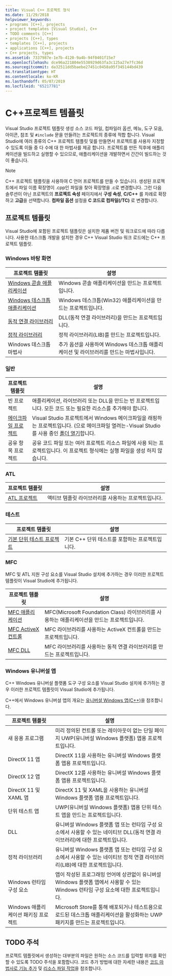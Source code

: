 ```yaml
---
title: Visual C++ 프로젝트 형식
ms.date: 11/29/2018
helpviewer_keywords:
- programs [C++], projects
- project templates [Visual Studio], C++
- TODO comments [C++]
- projects [C++], types
- templates [C++], projects
- applications [C++], projects
- C++ projects, types
ms.assetid: 7337987e-1e7b-4120-9a4b-94f0401f15e7
ms.openlocfilehash: dce96a221804e5538929d63fa3c125a27e7fc36d
ms.sourcegitcommit: da32511dd5baebe27451c0458a95f345144bd439
ms.translationtype: HT
ms.contentlocale: ko-KR
ms.lasthandoff: 05/07/2019
ms.locfileid: "65217781"
---
```

# <a name="c-project-templates"></a>C++프로젝트 템플릿

Visual Studio 프로젝트 템플릿 생성 소스 코드 파일, 컴파일러 옵션, 메뉴, 도구 모음, 아이콘, 참조 및 `#include` 문을 만들려는 프로젝트의 종류에 적합 합니다. Visual Studio에 여러 종류의 C++ 프로젝트 템플릿 및를 만들면서 프로젝트를 사용자 지정할 수 있도록 이들 중 다 수에 대 한 마법사를 제공 합니다. 프로젝트를 만든 직후에 애플리케이션을 빌드하고 실행할 수 있으므로, 애플리케이션을 개발하면서 간간이 빌드하는 것이 좋습니다.

> [!NOTE]
> C++ 프로젝트 템플릿을 사용하여 C 언어 프로젝트를 만들 수 있습니다. 생성된 프로젝트에서 파일 이름 확장명이 .cpp인 파일을 찾아 확장명을 .c로 변경합니다. 그런 다음 솔루션이 아닌 프로젝트의 **프로젝트 속성** 페이지에서 **구성 속성**, **C/C++** 를 차례로 확장하고 **고급**을 선택합니다. **컴파일 옵션** 설정을 **C 코드로 컴파일(/TC)** 로 변경합니다.

## <a name="project-templates"></a>프로젝트 템플릿

Visual Studio에 포함된 프로젝트 템플릿은 설치한 제품 버전 및 워크로드에 따라 다릅니다. 사용한 데스크톱 개발을 설치한 경우 C++ Visual Studio 워크 로드에는 C++ 프로젝트 템플릿.

### <a name="windows-desktop"></a>Windows 바탕 화면

|프로젝트 템플릿|설명|
|----------------------|-----------------------------|
|[Windows 콘솔 애플리케이션](../../windows/creating-a-console-application.md)|Windows 콘솔 애플리케이션을 만드는 프로젝트입니다.|
|[Windows 데스크톱 애플리케이션](../../windows/walkthrough-creating-windows-desktop-applications-cpp.md)|Windows 데스크톱(Win32) 애플리케이션을 만드는 프로젝트입니다.|
|[동적 연결 라이브러리](../walkthrough-creating-and-using-a-dynamic-link-library-cpp.md)|DLL(동적 연결 라이브러리)을 만드는 프로젝트입니다.|
|[정적 라이브러리](../../windows/walkthrough-creating-and-using-a-static-library-cpp.md)|정적 라이브러리(LIB)를 만드는 프로젝트입니다.|
|Windows 데스크톱 마법사|추가 옵션을 사용하여 Windows 데스크톱 애플리케이션 및 라이브러리를 만드는 마법사입니다.|

### <a name="general"></a>일반

|프로젝트 템플릿|설명|
|----------------------|-----------------------------|
|빈 프로젝트|애플리케이션, 라이브러리 또는 DLL을 만드는 빈 프로젝트입니다. 모든 코드 또는 필요한 리소스를 추가해야 합니다.|
|[메이크파일 프로젝트](creating-a-makefile-project.md)|Visual Studio 프로젝트에서 Windows 메이크파일을 래핑하는 프로젝트입니다. (으로 메이크파일 열려는-Visual Studio를 사용 중인 [폴더 열기](../open-folder-projects-cpp.md)합니다.|
|공유 항목 프로젝트|공유 코드 파일 또는 여러 프로젝트 리소스 파일에 사용 되는 프로젝트입니다. 이 프로젝트 형식에는 실행 파일을 생성 하지 않습니다.|

### <a name="atl"></a>ATL

|프로젝트 템플릿|설명|
|----------------------|-----------------------------|
|[ATL 프로젝트](../../atl/reference/creating-an-atl-project.md)|액티브 템플릿 라이브러리를 사용하는 프로젝트입니다.|

### <a name="test"></a>테스트

|프로젝트 템플릿|설명|
|----------------------|-----------------------------|
|[기본 단위 테스트 프로젝트](/visualstudio/test/writing-unit-tests-for-c-cpp-with-the-microsoft-unit-testing-framework-for-cpp)|기본 C++ 단위 테스트를 포함하는 프로젝트입니다.|

### <a name="mfc"></a>MFC

MFC 및 ATL 지원 구성 요소를 Visual Studio 설치에 추가하는 경우 이러한 프로젝트 템플릿이 Visual Studio에 추가됩니다.

|프로젝트 템플릿|설명|
|----------------------|-----------------------------|
|[MFC 애플리케이션](../../mfc/reference/creating-an-mfc-application.md)|MFC(Microsoft Foundation Class) 라이브러리를 사용하는 애플리케이션을 만드는 프로젝트입니다.|
|[MFC ActiveX 컨트롤](../../mfc/reference/creating-an-mfc-activex-control.md)|MFC 라이브러리를 사용하는 ActiveX 컨트롤을 만드는 프로젝트입니다.|
|[MFC DLL](../../mfc/reference/creating-an-mfc-dll-project.md)|MFC 라이브러리를 사용하는 동적 연결 라이브러리를 만드는 프로젝트입니다.|

### <a name="windows-universal-apps"></a>Windows 유니버설 앱

C++ Windows 유니버설 플랫폼 도구 구성 요소를 Visual Studio 설치에 추가하는 경우 이러한 프로젝트 템플릿이 Visual Studio에 추가됩니다.

C++에서 Windows 유니버설 앱의 개요는 [유니버설 Windows 앱(C++)](../../windows/universal-windows-apps-cpp.md)을 참조합니다.

|프로젝트 템플릿|설명|
|----------------------|-----------------------------|
|새 응용 프로그램|미리 정의된 컨트롤 또는 레이아웃이 없는 단일 페이지 UWP(유니버설 Windows 플랫폼) 앱용 프로젝트입니다.|
|DirectX 11 앱|DirectX 11을 사용하는 유니버설 Windows 플랫폼 앱용 프로젝트입니다.|
|DirectX 12 앱|DirectX 12를 사용하는 유니버설 Windows 플랫폼 앱용 프로젝트입니다.|
|DirectX 11 및 XAML 앱|DirectX 11 및 XAML을 사용하는 유니버설 Windows 플랫폼 앱용 프로젝트입니다.|
|단위 테스트 앱|UWP(유니버설 Windows 플랫폼) 앱용 단위 테스트 앱을 만드는 프로젝트입니다.|
|DLL|유니버설 Windows 플랫폼 앱 또는 런타임 구성 요소에서 사용할 수 있는 네이티브 DLL(동적 연결 라이브러리)에 대한 프로젝트입니다.|
|정적 라이브러리|유니버설 Windows 플랫폼 앱 또는 런타임 구성 요소에서 사용할 수 있는 네이티브 정적 연결 라이브러리(LIB)에 대한 프로젝트입니다.|
|Windows 런타임 구성 요소|앱이 작성된 프로그래밍 언어에 상관없이 유니버설 Windows 플랫폼 앱에서 사용할 수 있는 Windows 런타임 구성 요소에 대한 프로젝트입니다.|
|Windows 애플리케이션 패키징 프로젝트|Microsoft Store를 통해 배포되거나 테스트용으로 로드된 데스크톱 애플리케이션을 활성화하는 UWP 패키지를 만드는 프로젝트입니다.|

## <a name="todo-comments"></a>TODO 주석

프로젝트 템플릿에서 생성하는 대부분의 파일은 원하는 소스 코드를 입력할 위치를 확인할 수 있도록 TODO 주석을 포함합니다. 코드 추가 방법에 대한 자세한 내용은 [코드 마법사로 기능 추가](../../ide/adding-functionality-with-code-wizards-cpp.md) 및 [리소스 파일 작업](../../windows/working-with-resource-files.md)을 참조합니다.


